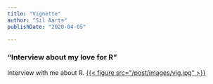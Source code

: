 ```yaml
---
title: "Vignette"
author: "Sil Aarts"
publishDate: "2020-04-05"

---
```


### “Interview about my love for R”


Interview with me about R. 
[{{< figure src="/post/images/vig.jpg" >}}](https://vignette.md/interviews/2021-04-05-sil-aarts/)

